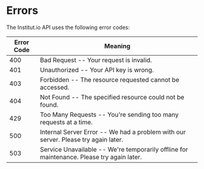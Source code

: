 # Errors

The Institut.io API uses the following error codes:


Error Code | Meaning
---------- | -------
400 | Bad Request -- Your request is invalid.
401 | Unauthorized -- Your API key is wrong.
403 | Forbidden -- The resource requested cannot be accessed.
404 | Not Found -- The specified resource could not be found.
429 | Too Many Requests -- You're sending too many requests at a time.
500 | Internal Server Error -- We had a problem with our server. Please try again later.
503 | Service Unavailable -- We're temporarily offline for maintenance. Please try again later.
